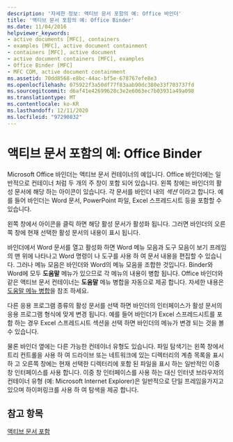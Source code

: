 ```yaml
---
description: '자세한 정보: 액티브 문서 포함의 예: Office 바인더'
title: '액티브 문서 포함의 예: Office Binder'
ms.date: 11/04/2016
helpviewer_keywords:
- active documents [MFC], containers
- examples [MFC], active document containment
- containers [MFC], active document
- active document containers [MFC], examples
- Office Binder [MFC]
- MFC COM, active document containment
ms.assetid: 70dd8568-e8bc-44ac-bf5e-678767efe8e3
ms.openlocfilehash: 075922f3a50df77f83aab90dc380e33f703737fd
ms.sourcegitcommit: d6af41e42699628c3e2e6063ec7b03931a49a098
ms.translationtype: MT
ms.contentlocale: ko-KR
ms.lasthandoff: 12/11/2020
ms.locfileid: "97290832"
---
```

# <a name="example-of-active-document-containment-office-binder"></a>액티브 문서 포함의 예: Office Binder

Microsoft Office 바인더는 액티브 문서 컨테이너의 예입니다. Office 바인더에는 일반적으로 컨테이너 처럼 두 개의 주 창이 포함 되어 있습니다. 왼쪽 창에는 바인더의 활성 문서에 해당 하는 아이콘이 있습니다. 각 문서를 바인더 내의 *섹션* 이라고 합니다. 예를 들어 바인더는 Word 문서, PowerPoint 파일, Excel 스프레드시트 등을 포함할 수 있습니다.

왼쪽 창에서 아이콘을 클릭 하면 해당 활성 문서가 활성화 됩니다. 그러면 바인더의 오른쪽 창에 현재 선택한 활성 문서의 내용이 표시 됩니다.

바인더에서 Word 문서를 열고 활성화 하면 Word 메뉴 모음과 도구 모음이 보기 프레임의 맨 위에 나타나고 Word 명령이 나 도구를 사용 하 여 문서 내용을 편집할 수 있습니다. 그러나 메뉴 모음은 바인더와 Word의 메뉴 모음을 조합한 것입니다. Binder와 Word에 모두 **도움말** 메뉴가 있으므로 각 메뉴의 내용이 병합 됩니다. Office 바인더와 같은 액티브 문서 컨테이너는 **도움말** 메뉴 병합을 자동으로 제공 합니다. 자세한 내용은 [도움말 메뉴 병합](help-menu-merging.md)을 참조 하세요.

다른 응용 프로그램 종류의 활성 문서를 선택 하면 바인더의 인터페이스가 활성 문서의 응용 프로그램 형식에 맞게 변경 됩니다. 예를 들어 바인더가 Excel 스프레드시트를 포함 하는 경우 Excel 스프레드시트 섹션을 선택 하면 바인더의 메뉴가 변경 되는 것을 볼 수 있습니다.

물론 바인더 옆에는 다른 가능한 컨테이너 유형도 있습니다. 파일 탐색기는 왼쪽 창에서 트리 컨트롤을 사용 하 여 드라이브 또는 네트워크에 있는 디렉터리의 계층 목록을 표시 하 고 오른쪽 창에는 현재 선택한 디렉터리에 포함 된 파일을 표시 하는 일반적인 이중 창 인터페이스를 사용 합니다. 이중 창 인터페이스를 사용 하는 대신 인터넷 브라우저의 컨테이너 유형 (예: Microsoft Internet Explorer)은 일반적으로 단일 프레임을가지고 있으며 하이퍼링크를 사용 하 여 탐색을 제공 합니다.

## <a name="see-also"></a>참고 항목

[액티브 문서 포함](active-document-containment.md)
